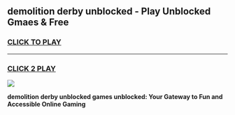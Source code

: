
## demolition derby unblocked - Play Unblocked Gmaes & Free
<h3>
<a href="https://news.freeplayer.one?title=demolition_derby_unblocked&ref=23F">CLICK TO PLAY</a></h3>
<hr>

<h3>
<a href="https://news.freeplayer.one?title=demolition_derby_unblocked&ref=23F">CLICK 2 PLAY</a>
  
</h3>

<a href="https://news.freeplayer.one?title=demolition_derby_unblocked&ref=23F/"><img src="https://clearcache.store/games.png"></a>


**demolition derby unblocked games unblocked: Your Gateway to Fun and Accessible Online Gaming**
